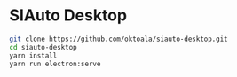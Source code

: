 # SIAuto Desktop

```bash
git clone https://github.com/oktoala/siauto-desktop.git
cd siauto-desktop
yarn install
yarn run electron:serve
```




